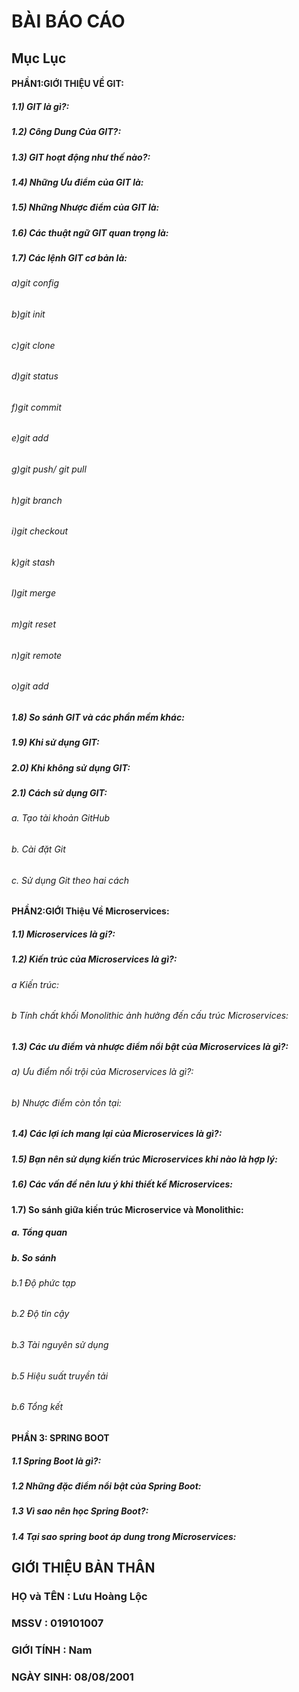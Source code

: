 # **BÀI BÁO CÁO**
## Mục Lục
#### **PHẦN1:GIỚI THIỆU VỀ GIT:**
##### 1.1) GIT là gì?:
##### 1.2) Công Dung Của GIT?:
##### 1.3) GIT hoạt động như thế nào?:
##### 1.4) Những Ưu điểm của GIT là:
##### 1.5) Những Nhược điểm của GIT là:
##### 1.6) Các thuật ngữ GIT quan trọng là:
##### 1.7) Các lệnh GIT cơ bản là:
###### a)git config
###### b)git init
###### c)git clone
###### d)git status
###### f)git commit
###### e)git add
###### g)git push/ git pull
###### h)git branch
###### i)git checkout
###### k)git stash
###### l)git merge
###### m)git reset
###### n)git remote
###### o)git add
##### 1.8) So sánh GIT và các phần mềm khác:
##### 1.9) Khi sử dụng GIT:
##### 2.0) Khi không sử dụng GIT:
##### 2.1) Cách sử dụng GIT:
###### a. Tạo tài khoản GitHub
###### b. Cài đặt Git
###### c. Sử dụng Git theo hai cách
#### **PHẦN2:GIỚI Thiệu Về Microservices:**
##### 1.1) Microservices là gi?:
##### 1.2) Kiến trúc của Microservices là gì?:
###### a Kiến trúc:
###### b Tính chất khối Monolithic ảnh hưởng đến cấu trúc Microservices:
##### 1.3) Các ưu điểm và nhược điểm nổi bật của Microservices là gì?:
###### a) Ưu điểm nổi trội của Microservices là gì?:
###### b) Nhược điểm còn tồn tại:
##### 1.4) Các lợi ích mang lại của Microservices là gì?:
##### 1.5) Bạn nên sử dụng kiến trúc Microservices khi nào là hợp lý:
##### 1.6) Các vấn đề nên lưu ý khi thiết kế Microservices:
#### 1.7) So sánh giữa kiến trúc Microservice và Monolithic:
##### a. Tổng quan
##### b. So sánh
###### b.1 Độ phức tạp
###### b.2 Độ tin cậy
###### b.3 Tài nguyên sử dụng
###### b.5 Hiệu suất truyền tải
###### b.6 Tổng kết
#### **PHẦN 3: SPRING BOOT**
##### 1.1 Spring Boot là gì?:
##### 1.2 Những đặc điểm nổi bật của Spring Boot:
##### 1.3 Vì sao nên học Spring Boot?:
##### 1.4 Tại sao spring boot áp dung trong Microservices:
## GIỚI THIỆU BẢN THÂN
### **HỌ và TÊN** : Lưu Hoàng Lộc
### **MSSV** : 019101007
### **GIỚI TÍNH** : Nam
### **NGÀY SINH**: 08/08/2001









